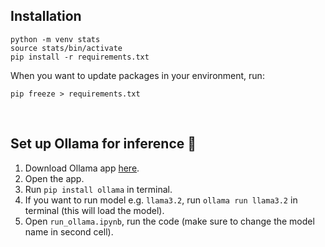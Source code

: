 ## Installation

```
python -m venv stats
source stats/bin/activate
pip install -r requirements.txt
```

When you want to update packages in your environment, run:
```
pip freeze > requirements.txt
```

<br>

## Set up Ollama for inference 🦙

1. Download Ollama app [here](https://ollama.com/).
2. Open the app.
3. Run `pip install ollama` in terminal.
4. If you want to run model e.g. `llama3.2`, run `ollama run llama3.2` in terminal (this will load the model).
5. Open `run_ollama.ipynb`, run the code (make sure to change the model name in second cell).